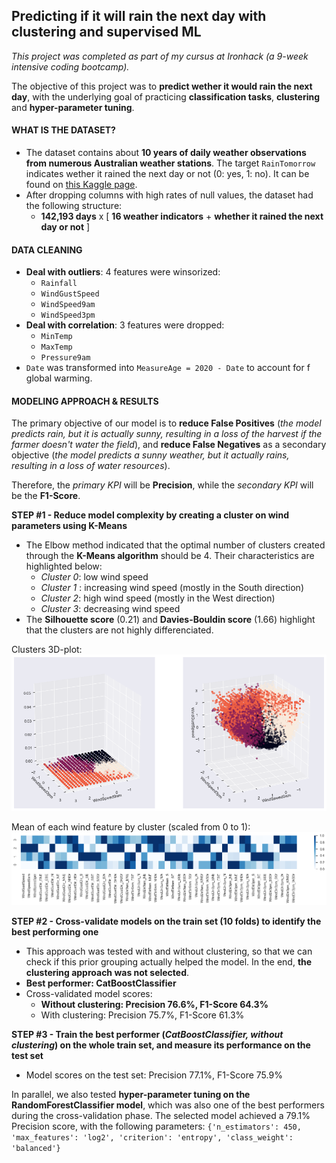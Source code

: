 ## Predicting if it will rain the next day with clustering and supervised ML

*This project was completed as part of my cursus at Ironhack (a 9-week intensive coding bootcamp).*

The objective of this project was to **predict wether it would rain the next day**, with the underlying goal of practicing **classification tasks**, **clustering** and **hyper-parameter tuning**.

#### WHAT IS THE DATASET?

 - The dataset contains about **10 years of daily weather observations from numerous Australian weather stations**. The target `RainTomorrow` indicates wether it rained the next day or not (0: yes, 1: no). It can be found on [this Kaggle page](https://www.kaggle.com/jsphyg/weather-dataset-rattle-package). 
 - After dropping columns with high rates of null values, the dataset had the following structure:
	 - **142,193 days** x [ **16 weather indicators** + **whether it rained the next day or not** ]

#### DATA CLEANING

 - **Deal with outliers**: 4 features were winsorized:
	 - `Rainfall`
	 - `WindGustSpeed`
	 - `WindSpeed9am`
	 - `WindSpeed3pm`
 - **Deal with correlation**: 3 features were dropped:
	 - `MinTemp`
	 - `MaxTemp`
	 - `Pressure9am`
 - `Date` was transformed into `MeasureAge = 2020 - Date` to account for f global warming.

#### MODELING APPROACH & RESULTS

The primary objective of our model is to **reduce False Positives** (*the model predicts rain, but it is actually sunny, resulting in a loss of the harvest if the farmer doesn't water the field*), and **reduce False Negatives** as a secondary objective (*the model predicts a sunny weather, but it actually rains, resulting in a loss of water resources*).

Therefore, the *primary KPI* will be **Precision**, while the *secondary KPI* will be the **F1-Score**.

**STEP #1 - Reduce model complexity by creating a cluster on wind parameters using K-Means**

 - The Elbow method indicated that the optimal number of clusters created through the **K-Means algorithm** should be 4. Their characteristics are highlighted below:
	- *Cluster 0*: low wind speed
	- *Cluster 1* : increasing wind speed (mostly in the South direction)
	- *Cluster 2*: high wind speed (mostly in the West direction)
	- *Cluster 3*: decreasing wind speed
- The **Silhouette score** (0.21) and **Davies-Bouldin score** (1.66) highlight that the clusters are not highly differenciated.

Clusters 3D-plot:
![](https://raw.githubusercontent.com/gabrielleberanger/predicting-rain/master/graphs/clusters-3d-plot.png)

Mean of each wind feature by cluster (scaled from 0 to 1):
![](https://raw.githubusercontent.com/gabrielleberanger/predicting-rain/master/graphs/mean-of-each-wind-feature-by-cluster.png)

**STEP #2 -  Cross-validate models on the train set (10 folds) to identify the best performing one**
- This approach was tested with and without clustering, so that we can check if this prior grouping actually helped the model. In the end, **the clustering approach was not selected**.
-  **Best performer: CatBoostClassifier**
- Cross-validated model scores:
	- **Without clustering: Precision 76.6%, F1-Score 64.3%**
	- With clustering: Precision 75.7%, F1-Score 61.3%

**STEP #3 - Train the best performer (*CatBoostClassifier, without clustering*) on the whole train set, and measure its performance on the test set**
- Model scores on the test set: Precision 77.1%, F1-Score 75.9%

In parallel, we also tested **hyper-parameter tuning on the RandomForestClassifier model**, which was also one of the best performers during the cross-validation phase. The selected model achieved a 79.1% Precision score, with the following parameters: `{'n_estimators': 450, 'max_features': 'log2', 'criterion': 'entropy', 'class_weight': 'balanced'}`
